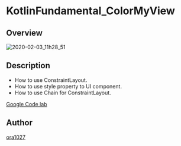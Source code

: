 # KotlinFundamental_ColorMyView

## Overview

![2020-02-03_11h28_51](https://user-images.githubusercontent.com/34413373/73621260-ca2a2180-4678-11ea-98c0-56262f884821.png)

## Description

<ul>
  <li>How to use ConstraintLayout.</li>
  <li>How to use style property to UI component.</li>
  <li>How to use Chain for ConstraintLayout.</li>
 </ul>

[Google Code lab](https://codelabs.developers.google.com/codelabs/kotlin-android-training-constraint-layout/index.html?index=..%2F..android-kotlin-fundamentals#0)

## Author
[ora1027](https://github.com/ora1027)
